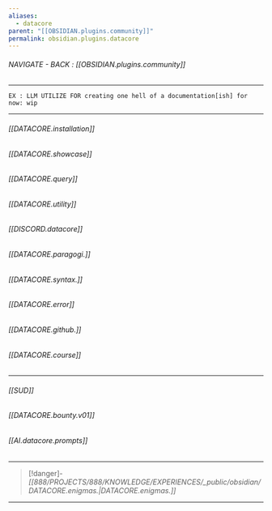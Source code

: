 ```yaml
---
aliases:
  - datacore
parent: "[[OBSIDIAN.plugins.community]]"
permalink: obsidian.plugins.datacore
---
```


###### NAVIGATE - BACK : [[OBSIDIAN.plugins.community]]
-----

	EX : LLM UTILIZE FOR creating one hell of a documentation[ish] for now: wip

-----

###### [[DATACORE.installation]]

###### [[DATACORE.showcase]]

###### [[DATACORE.query]]

###### [[DATACORE.utility]]

###### [[DISCORD.datacore]]

###### [[DATACORE.paragogi.]]

###### [[DATACORE.syntax.]]

###### [[DATACORE.error]]

###### [[DATACORE.github.]]

###### [[DATACORE.course]]

----
###### [[SUD]]

###### [[DATACORE.bounty.v01]]

###### [[AI.datacore.prompts]]


----
>[!danger]-  *[[888/PROJECTS/888/KNOWLEDGE/EXPERIENCES/_public/obsidian/DATACORE.enigmas.|DATACORE.enigmas.]]*
----

